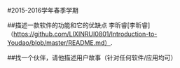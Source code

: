 #2015-2016学年春季学期
 
 
##描述一款软件的功能和它的优缺点
李昕睿[李昕睿]（https://github.com/LIXINRUI0801/Introduction-to-Youdao/blob/master/README.md）.

##找一个伙伴，请他描述用户故事（针对任何软件/应用均可）

